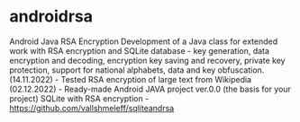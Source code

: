 # androidrsa
Android Java RSA Encryption 
Development of a Java class for extended work with RSA encryption and SQLite database - key generation, data encryption and decoding, encryption key saving and recovery, private key protection, support for national alphabets, data and key obfuscation. 
(14.11.2022) - Tested RSA encryption of large text from Wikipedia
(02.12.2022) - Ready-made Android JAVA project ver.0.0 (the basis for your project) SQLite with RSA encryption - https://github.com/vallshmeleff/sqliteandrsa
